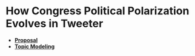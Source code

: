 
# How Congress Political Polarization Evolves in Tweeter

- **[Proposal](R/proposal.md)**
- **[Topic Modeling]()**
